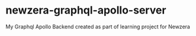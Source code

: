 # newzera-graphql-apollo-server
My Graphql Apollo Backend created as part of learning project for Newzera
